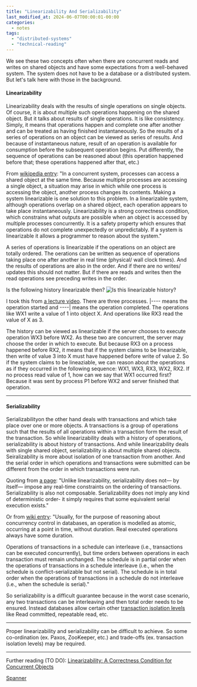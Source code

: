 ```yaml
---
title: "Linearizability And Serializability"
last_modified_at: 2024-06-07T00:00:01-00:00
categories: 
  - notes
tags: 
  - "distributed-systems"
  - "technical-reading"
---
```

We see these two concepts often when there are concurrent reads and writes on shared objects and have some expectations from a well-behaved system. The system does not have to be a database or a distributed system. But let's talk here with those in the background.

#### Linearizability
Linearizability deals with the results of single operations on single objects. Of course, it is about multiple such operations happening on the shared object. But it talks about results of single operations. It is like consistency. Simply, it means that operations happen and complete one after another and can be treated as having finished instantaneously. So the results of a series of operations on an object can be viewed as series of results. And because of instantaneous nature, result of an operation is available for consumption before the subsequent operation begins. Put differently, the sequence of operations can be reasoned about (this operation happened before that; these operations happened after that, etc.) 

From [wikipedia entry](https://en.wikipedia.org/wiki/Linearizability): "In a concurrent system, processes can access a shared object at the same time. Because multiple processes are accessing a single object, a situation may arise in which while one process is accessing the object, another process changes its contents. Making a system linearizable is one solution to this problem. In a linearizable system, although operations overlap on a shared object, each operation appears to take place instantaneously. Linearizability is a strong correctness condition, which constrains what outputs are possible when an object is accessed by multiple processes concurrently. It is a safety property which ensures that operations do not complete unexpectedly or unpredictably. If a system is linearizable it allows a programmer to reason about the system."

A series of operations is linearizable if the operations on an object are totally ordered. The oerations can be written as sequence of operations taking place one after another in real time (physical/ wall clock times). And the results of operations are also in the order. And if there are no writes/ updates this should not matter. But if there are reads and writes then the read operations see preceding writes in the order.

Is the following history linearizable then?
![Is this linearizable history?](/images/linearizability.png "Is this linearizable history?")

I took this from [a lecture video](https://www.youtube.com/watch?v=pbmyrNjzdDk). There are three processes. \|---- means the operation started and ----\| means the operation completed. The operations like WX1 write a value of 1 into object X. And operations like RX3 read the value of X as 3. 

The history can be viewed as linearizable if the server chooses to execute operation WX3 before WX2. As these two are concurrent, the server may choose the order in which to execute. But because RX3 on a process happened before RX2, it means that if the system claims to be linearizable, then write of value 3 into X must have happened before write of value 2. So if the system claims to be lineaziable, we can reason about the operations as if they occurred in the following sequence: WX1, WX3, RX3, WX2, RX2. If no process read value of 1, how can we say that WX1 occurred first? Because it was sent by process P1 before WX2 and server finished that operation. 

--------------------

#### Serializability
Serializabilityon the other hand deals with transactions and which take place over one or more objects. A transactions is a group of operations such that the results of all operations within a transaction form the result of the transaction. So while linearizability deals with a history of operations, serializability is about history of transactions. And while linearizability deals with single shared object, serializability is about multiple shared objects. Seiralizability is more about isolation of one transaction from another. And the serial order in which operations and transactions were submitted can be different from the order in which transactions were run.

Quoting from [a page](http://www.bailis.org/blog/linearizability-versus-serializability/): "Unlike linearizability, serializability does not— by itself— impose any real-time constraints on the ordering of transactions. Serializability is also not composable. Serializability does not imply any kind of deterministic order- it simply requires that some equivalent serial execution exists."

Or from [wiki entry](https://en.wikipedia.org/wiki/Database_transaction_schedule#Duration_and_order_of_actions): 
"Usually, for the purpose of reasoning about concurrency control in databases, an operation is modelled as atomic, occurring at a point in time, without duration. Real executed operations always have some duration.

Operations of transactions in a schedule can interleave (i.e., transactions can be executed concurrently), but time orders between operations in each transaction must remain unchanged. The schedule is in partial order when the operations of transactions in a schedule interleave (i.e., when the schedule is conflict-serializable but not serial). The schedule is in total order when the operations of transactions in a schedule do not interleave (i.e., when the schedule is serial)."

So serializability is a difficult guarantee because in the worst case scenario, any two transactions can be interleaving and then total order needs to be ensured. Instead databases allow certain other [transaction isolation levels](https://learn.microsoft.com/en-us/sql/odbc/reference/develop-app/transaction-isolation-levels) like Read committed, repeatable read, etc.

--------------------
Proper linearizability and serializability can be difficult to achieve. So some co-ordination (ex. Paxos, ZooKeeper, etc.) and trade-offs (ex. transaction isolation levels) may be required.

--------------------
Further reading (TO DO): 
[Linearizability: A Correctness Condition for Concurrent Objects](https://cs.brown.edu/~mph/HerlihyW90/p463-herlihy.pdf)

[Spanner](https://github.com/papers-we-love/papers-we-love/blob/main/datastores/spanner-google's-globally-distributed-database.pdf)
